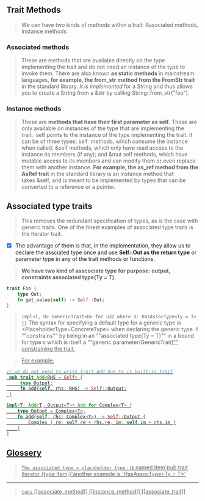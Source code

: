 
## Trait Methods

> We can have two kinds of methods within a trait: Associated methods, Instance methods

### Associated methods
> These are methods that are available directly on the type implementing the trait and do not need an instance of the type to invoke them. There are also known **as static methods** in mainstream languages, **for example, the from_str method from the FromStr trait** in the standard library. *It is implemented* for a String and thus allows you to create a String from a &str by calling String::from_str("foo").

### Instance methods
> These are **methods that have their first parameter as self**. These are only available on instances of the type that are implementing the trait.  self points to the instance of the type implementing the trait. It can be of three types: self  methods, which consume the instance when called; &self methods, which only have read access to the instance its members (if any); and &mut self methods, which have mutable access to its members and can modify them or even replace them with another instance. **For example, the as_ref method from the AsRef trait** in the standard library is an instance method that takes &self, and is meant to be implemented by types that can be converted to a reference or a pointer.


## Associated type traits
> This removes the redundant specification of types, as is the case with generic traits. One of the finest examples of associated type traits is the Iterator trait.
- [x] The advantage of them is that, in the implementation, they allow us to declare the assciated type once and use **Self::Out as the return type** or parameter type in any of the trait methods or functions.

> **We have two kind of asscociate type for purpose: output, constraints associated type(Ty = T).**

```rust
trait Foo {
    type Out;
    fn get_value(self) -> Self::Out;
}

```

> `impl<T, U> GenericTrait<U> for u32 where U: HasAssocType<Ty = T> {}`
The syntax for specifying a default type for a generic type is <PlaceholderType=ConcreteType> when declaring the generic type.
> `T` ""constrains"" by being in an ""associated type(Ty = T)"" in a bound for type `U` which is itself a ""generic parameter(GenericTrait<U>)"" constraining the trait.
  
> For example:

```rust
// we do not need to write trait Add due to is built-in trait
 pub trait Add<RHS = Self> {
     type Output;
     fn add(self, rhs: RHS) -> Self::Output;
 }

impl<T: Add<T, Output=T>> Add for Complex<T> {
    type Output = Complex<T>;
    fn add(self, rhs: Complex<T>) -> Self::Output {
        Complex { re: self.re + rhs.re, im: self.im + rhs.im }
    }
}
```

## Glossery

  > `The associated type = placeholder type` :  is named Item'pub trait Iterator {type Item;}'another example is 'HasAssocType<Ty = T>'  

---

> `tags` [[associate_method]] [[instance_method]] [[associate_trait]]
